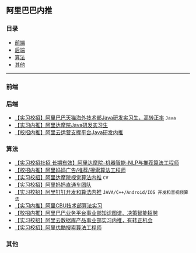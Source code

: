 ## 阿里巴巴内推

### 目录

- [前端](#前端)
- [后端](#后端)
- [算法](#算法)
- [其他](其他)

------

### 前端



### 后端

- [【实习校招】阿里巴巴天猫海外技术部Java研发实习生，高转正率](jobs/18.md) `Java`
-  [【实习内推】阿里达摩院Java研发实习生](jobs/3.md)
-  [【校招内推】阿里云运营支撑平台Java研发内推](jobs/8.md)

### 算法
- [【实习校招社招 长期有效】阿里达摩院-机器智能-NLP与推荐算法工程师](jobs/19.md)
- [【校招内推】阿里妈妈广告/推荐/搜索算法工程师](jobs/7.md)
- [【实习校招】阿里达摩院视觉算法内推](https://mp.weixin.qq.com/s/tFLRSN_cPPQgQHadiQdTvw) `CV`
- [【实习校招】阿里妈妈直通车团队](https://mp.weixin.qq.com/s/e9nzIJC3566uiCSLMx75fg) 
- [【实习校招】阿里钉钉开发和算法内推](https://mp.weixin.qq.com/s/gNrLZcdKejbkV6HOH4eYJw) `JAVA/C++/Android/IOS 开发和音视频算法`
- [【实习内推】阿里CBU技术部算法实习](https://mp.weixin.qq.com/s/b3uXWTAVej8KiQfXM8HxXg)
- [【校招内推】阿里巴巴业务平台事业部知识图谱、决策智能招聘](https://mp.weixin.qq.com/s/yJQZI-LyGLNJSfRCl_vvRg)
- [【实习校招】阿里云数据库产品事业部实习内推，有转正机会](jobs/1.md)
- [【实习校招】阿里优酷搜索算法工程师](jobs/12.md)

### 其他

